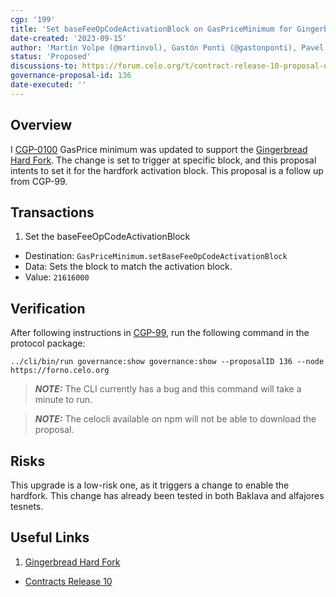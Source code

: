 ```yaml
---
cgp: '199'
title: 'Set baseFeeOpCodeActivationBlock on GasPriceMinimum for Gingerbread hardfork'
date-created: '2023-09-15'
author: 'Martín Volpe (@martinvol), Gastón Ponti (@gastonponti), Pavel Hornak (@pahor167)'
status: 'Proposed'
discussions-to: https://forum.celo.org/t/contract-release-10-proposal-on-chain/6563
governance-proposal-id: 136
date-executed: ''
---
```



## Overview

I [CGP-0100](./cgp-0099.md) GasPrice minimum was updated to support the [Gingerbread Hard Fork](https://forum.celo.org/t/introducing-celo-s-gingerbread-hard-fork-join-for-q-a-on-june-21/5918). The change is set to trigger at specific block, and this proposal intents to set it for the hardfork activation block. This proposal is a follow up from CGP-99.

## Transactions

1. Set the baseFeeOpCodeActivationBlock
  - Destination: `GasPriceMinimum.setBaseFeeOpCodeActivationBlock`
  - Data: Sets the block to match the activation block.
  - Value: `21616000`

## Verification

After following instructions in [CGP-99](./cgp-0099.md), run the following command in the protocol package:

```
../cli/bin/run governance:show governance:show --proposalID 136 --node https://forno.celo.org
```

> **_NOTE:_** The CLI currently has a bug and this command will take a minute to run.

> **_NOTE:_**  The celocli available on npm will not be able to download the proposal.

## Risks

This upgrade is a low-risk one, as it triggers a change to enable the hardfork. This change has already been tested in both Baklava and alfajores tesnets.

## Useful Links

1. [Gingerbread Hard Fork](https://forum.celo.org/t/introducing-celo-s-gingerbread-hard-fork-join-for-q-a-on-june-21/5918)
* [Contracts Release 10](https://github.com/celo-org/governance/blob/main/CGPs/cgp-0099.md)
